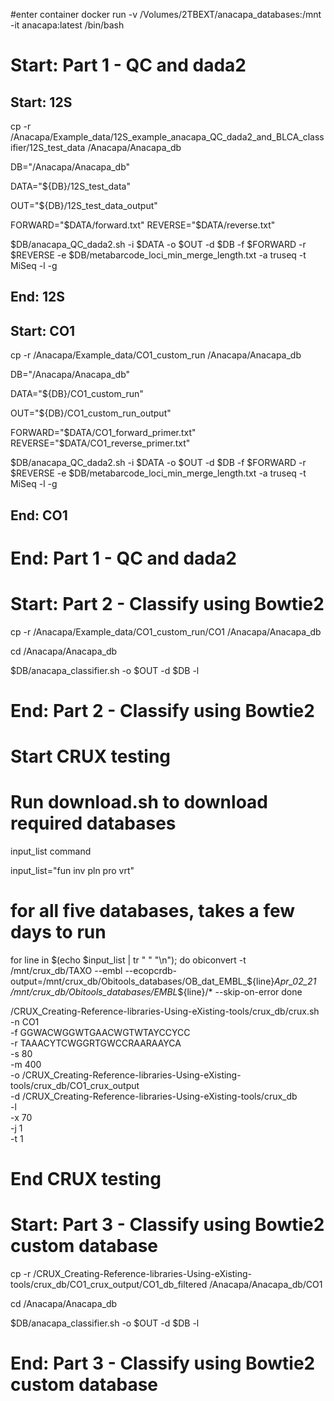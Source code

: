 #enter container
docker run -v /Volumes/2TBEXT/anacapa_databases:/mnt -it anacapa:latest /bin/bash

# Start: Part 1 - QC and dada2

## Start: 12S
cp -r /Anacapa/Example_data/12S_example_anacapa_QC_dada2_and_BLCA_classifier/12S_test_data /Anacapa/Anacapa_db

DB="/Anacapa/Anacapa_db"

DATA="${DB}/12S_test_data"

OUT="${DB}/12S_test_data_output"

FORWARD="$DATA/forward.txt"
REVERSE="$DATA/reverse.txt"

$DB/anacapa_QC_dada2.sh -i $DATA -o $OUT -d $DB -f $FORWARD -r $REVERSE -e $DB/metabarcode_loci_min_merge_length.txt -a truseq -t MiSeq -l -g
## End: 12S


## Start: CO1
cp -r /Anacapa/Example_data/CO1_custom_run /Anacapa/Anacapa_db

DB="/Anacapa/Anacapa_db"

DATA="${DB}/CO1_custom_run"

OUT="${DB}/CO1_custom_run_output"

FORWARD="$DATA/CO1_forward_primer.txt"
REVERSE="$DATA/CO1_reverse_primer.txt"

$DB/anacapa_QC_dada2.sh -i $DATA -o $OUT -d $DB -f $FORWARD -r $REVERSE -e $DB/metabarcode_loci_min_merge_length.txt -a truseq -t MiSeq -l -g

## End: CO1
# End: Part 1 - QC and dada2


# Start: Part 2 - Classify using Bowtie2

cp -r /Anacapa/Example_data/CO1_custom_run/CO1 /Anacapa/Anacapa_db

cd /Anacapa/Anacapa_db

$DB/anacapa_classifier.sh -o $OUT -d $DB -l
# End: Part 2 - Classify using Bowtie2



# Start CRUX testing

# Run download.sh to download required databases

input_list command


input_list="fun inv pln pro vrt"

# for all five databases, takes a few days to run
for line in $(echo $input_list | tr " " "\n"); do 
  obiconvert -t /mnt/crux_db/TAXO --embl --ecopcrdb-output=/mnt/crux_db/Obitools_databases/OB_dat_EMBL_${line}_Apr_02_21 /mnt/crux_db/Obitools_databases/EMBL_${line}/* --skip-on-error
done


/CRUX_Creating-Reference-libraries-Using-eXisting-tools/crux_db/crux.sh \
  -n CO1 \
  -f GGWACWGGWTGAACWGTWTAYCCYCC \
  -r TAAACYTCWGGRTGWCCRAARAAYCA \
  -s 80 \
  -m 400 \
  -o /CRUX_Creating-Reference-libraries-Using-eXisting-tools/crux_db/CO1_crux_output \
  -d /CRUX_Creating-Reference-libraries-Using-eXisting-tools/crux_db \
  -l \
  -x 70 \
  -j 1 \
  -t 1

# End CRUX testing

# Start: Part 3 - Classify using Bowtie2 custom database

cp -r /CRUX_Creating-Reference-libraries-Using-eXisting-tools/crux_db/CO1_crux_output/CO1_db_filtered /Anacapa/Anacapa_db/CO1

cd /Anacapa/Anacapa_db

$DB/anacapa_classifier.sh -o $OUT -d $DB -l
# End: Part 3 - Classify using Bowtie2 custom database
